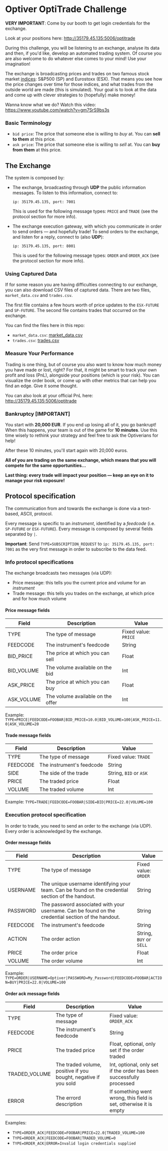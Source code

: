 # Optiver OptiTrade Challenge

**VERY IMPORTANT**: Come by our booth to get login credentials for the exchange.

Look at your positions here: http://35179.45.135:5006/optitrade

During this challenge, you will be listening to an exchange, analyse its data and then,
if you'd like, develop an automated trading system. Of course you are also welcome to
do whatever else comes to your mind! Use your imagination!

The exchange is broadcasting prices and trades on two famous stock market [indices](https://admiralmarkets.com/education/articles/general-trading/index-trading?regulator=fca):
S&P500 (SP) and Eurostoxx (ESX). That means you see how the price changes over time for those indices,
and what trades from the outside world are made (this is simulated). Your goal is to look at the data and come up with
clever strategies to (hopefully) make money!


Wanna know what we do? Watch this video: https://www.youtube.com/watch?v=gm7SrS9bs3s

### Basic Terminology
- ```bid price```: The price that someone else is willing to *buy* at. You can **sell to them** at this price.
- ```ask price```: The price that someone else is willing to *sell* at. You can **buy from them** at this price.



## The Exchange

The system is composed by:

  * The exchange, broadcasting through **UDP** the public information messages. To listen to this information,
    connect to:
    
    ```ip: 35179.45.135, port: 7001```
    
    This is used for the following message types: ```PRICE``` and ```TRADE``` (see the protocol section for more info).

  * The exchange execution gateway, with which you communicate in order to send orders &mdash; and hopefully trade!
    To send orders to the exchange, and listen for a reply, connect to (also **UDP**):
    
    ```ip: 35179.45.135, port: 8001```
    
    This is used for the following message types: ```ORDER``` and ```ORDER_ACK``` (see the protocol section for more info).


### Using Captured Data

If for some reason you are having difficulties connecting to our exchange, you can also download CSV files of
captured data. There are two files, ```market_data.csv``` and ```trades.csv```.

The first file contains a few hours worth of price updates to the ```ESX-FUTURE``` and ```SP-FUTURE```.
The second file contains trades that occurred on the exchange.

You can find the files here in this repo:
- ```market_data.csv```: [market_data.csv](https://github.com/dovito/optiver_hacktheburgh/blob/master/market_data.csv)
- ```trades.csv```: [trades.csv](https://github.com/dovito/optiver_hacktheburgh/blob/master/trades.csv)


### Measure Your Performance

Trading is one thing, but of course you also want to know how much money you have made or lost, right?
For that, it might be smart to track your own profit and loss (PnL), alongside your positions (which is your risk). You can visualize the order book, or come up with other metrics that can help you find an edge. Give it some thought.

You can also look at your official PnL here: http://35179.45.135:5006/optitrade


### Bankruptcy [IMPORTANT]

You start with **20,000 EUR**. If you end up losing all of it, you go bankrupt!
When this happens, your team is out of the game for **10 minutes**. Use this time wisely to rethink your strategy and feel free to ask the Optiverians for help!

After these 10 minutes, you'll start again with 20,000 euros.

**All of you are trading on the same exchange, which means that you will compete for the same opportunities...**

**Last thing: every trade will impact your position &mdash; keep an eye on it to manage your risk exposure!**

## Protocol specification
The communication from and towards the exchange is done via a text-based, ASCII, protocol.

Every message is specific to an *instrument*, identified by a *feedcode* (i.e. `SP-FUTURE` or `ESX-FUTURE`).
Every message is composed by several fields separated by `|`.

**Important**: Send ```TYPE=SUBSCRIPTION_REQUEST``` to ```ip: 35179.45.135, port: 7001``` as the very first message in order to subscribe to the data feed.

### Info protocol specifications

The exchange broadcasts two messages (via UDP):

  * Price message: this tells you the current price and volume for an *instrument*
  * Trade message: this tells you trades on the exchange, at which price and for how much volume


#### Price message fields

| Field | Description | Value
|------|-------------|-----------------
| TYPE | The type of message | Fixed value: `PRICE` |
| FEEDCODE | The instrument's feedcode | String | 
| BID_PRICE | The price at which you can sell | Float |
| BID_VOLUME | The volume available on the bid | Int |
| ASK_PRICE | The price at which you can buy |Float  |
| ASK_VOLUME | The volume available on the offer | Int |

Example: ```TYPE=PRICE|FEEDCODE=FOOBAR|BID_PRICE=10.0|BID_VOLUME=100|ASK_PRICE=11.0|ASK_VOLUME=20```


#### Trade message fields

| Field | Description | Value
--------|------------|----------------
| TYPE | The type of message | Fixed value: `TRADE` |
| FEEDCODE | The instrument's feedcode | String | 
| SIDE | The side of the trade | String, `BID` or `ASK` | 
| PRICE | The traded price | Float |
| VOLUME | The traded volume| Int |

Example: ```TYPE=TRADE|FEEDCODE=FOOBAR|SIDE=BID|PRICE=22.0|VOLUME=100```


### Execution protocol specification
In order to trade, you need to send an order to the exchange (via UDP). Every order is acknowledged by the exchange.

#### Order message fields

| Field | Description | Value
-------|--------------|---------------
| TYPE | The type of message | Fixed value: `ORDER` |
| USERNAME | The unique username identifying your team. Can be found on the credential section  of the handout. | String |
| PASSWORD| The password associated with your username. Can be found on the credential section  of the handout. | String |
| FEEDCODE | The instrument's feedcode | String |
| ACTION | The order action | String, `BUY` or `SELL` | 
| PRICE | The order price | Float |
| VOLUME | The order volume | Int |

Example: ```TYPE=ORDER|USERNAME=Optiver|PASSWORD=My_Password|FEEDCODE=FOOBAR|ACTION=BUY|PRICE=22.0|VOLUME=100```


#### Order ack message fields

| Field | Description | Value
-------|-------------|----------------
| TYPE | The type of message | Fixed value: `ORDER_ACK` |
| FEEDCODE | The instrument's feedcode | String |
| PRICE | The traded price | Float, optional, only set if the order traded |
| TRADED_VOLUME | The traded volume, positive if you bought, negative if you sold | Int, optional, only set if the order has been successfully processed |
| ERROR | The errord description | If something went wrong, this field is set, otherwise it is empty | String, optional, only set on error |

Examples:
- ```TYPE=ORDER_ACK|FEEDCODE=FOOBAR|PRICE=22.0|TRADED_VOLUME=100```
- ```TYPE=ORDER_ACK|FEEDCODE=FOOBAR|TRADED_VOLUME=0```
- ```TYPE=ORDER_ACK|ERROR=Invalid login credentials supplied```
